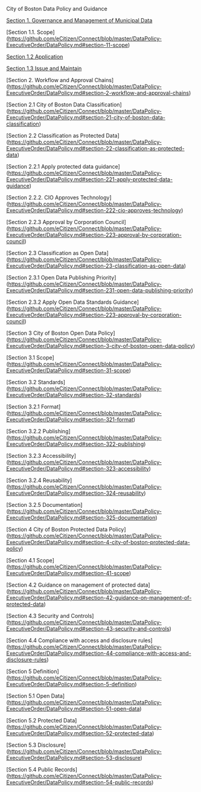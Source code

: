 City of Boston Data Policy and Guidance

[Section 1. Governance and Management of Municipal Data](https://github.com/eCitizen/Connect/blob/master/DataPolicy-ExecutiveOrder/DataPolicy.md#section-1-governance-and-management-of-municipal-data)

[Section 1.1. Scope] (https://github.com/eCitizen/Connect/blob/master/DataPolicy-ExecutiveOrder/DataPolicy.md#section-11-scope)

[Section 1.2 Application](https://github.com/eCitizen/Connect/blob/master/DataPolicy-ExecutiveOrder/DataPolicy.md#section-12-application)

[Section 1.3 Issue and Maintain](https://github.com/eCitizen/Connect/blob/master/DataPolicy-ExecutiveOrder/DataPolicy.md#section-13-issue-and-maintain)

[Section 2. Workflow and Approval Chains] (https://github.com/eCitizen/Connect/blob/master/DataPolicy-ExecutiveOrder/DataPolicy.md#section-2-workflow-and-approval-chains)

[Section 2.1 City of Boston Data Classification] (https://github.com/eCitizen/Connect/blob/master/DataPolicy-ExecutiveOrder/DataPolicy.md#section-21-city-of-boston-data-classification)

[Section 2.2 Classification as Protected Data] (https://github.com/eCitizen/Connect/blob/master/DataPolicy-ExecutiveOrder/DataPolicy.md#section-22-classification-as-protected-data)

[Section 2.2.1 Apply protected data guidance] (https://github.com/eCitizen/Connect/blob/master/DataPolicy-ExecutiveOrder/DataPolicy.md#section-221-apply-protected-data-guidance)

[Section 2.2.2. CIO Approves Technology] (https://github.com/eCitizen/Connect/blob/master/DataPolicy-ExecutiveOrder/DataPolicy.md#section-222-cio-approves-technology)

[Section 2.2.3 Approval by Corporation Council] (https://github.com/eCitizen/Connect/blob/master/DataPolicy-ExecutiveOrder/DataPolicy.md#section-223-approval-by-corporation-council)

[Section 2.3 Classification as Open Data] (https://github.com/eCitizen/Connect/blob/master/DataPolicy-ExecutiveOrder/DataPolicy.md#section-23-classification-as-open-data)

[Section 2.3.1 Open Data Publishing Priority] (https://github.com/eCitizen/Connect/blob/master/DataPolicy-ExecutiveOrder/DataPolicy.md#section-231-open-data-publishing-priority)

[Section 2.3.2 Apply Open Data Standards Guidance] (https://github.com/eCitizen/Connect/blob/master/DataPolicy-ExecutiveOrder/DataPolicy.md#section-223-approval-by-corporation-council)

[Section 3 City of Boston Open Data Policy] (https://github.com/eCitizen/Connect/blob/master/DataPolicy-ExecutiveOrder/DataPolicy.md#section-3-city-of-boston-open-data-policy)

[Section 3.1 Scope] (https://github.com/eCitizen/Connect/blob/master/DataPolicy-ExecutiveOrder/DataPolicy.md#section-31-scope)

[Section 3.2 Standards] (https://github.com/eCitizen/Connect/blob/master/DataPolicy-ExecutiveOrder/DataPolicy.md#section-32-standards)

[Section 3.2.1 Format] (https://github.com/eCitizen/Connect/blob/master/DataPolicy-ExecutiveOrder/DataPolicy.md#section-321-format)

[Section 3.2.2 Publishing] (https://github.com/eCitizen/Connect/blob/master/DataPolicy-ExecutiveOrder/DataPolicy.md#section-322-publishing)

[Section 3.2.3 Accessibility] (https://github.com/eCitizen/Connect/blob/master/DataPolicy-ExecutiveOrder/DataPolicy.md#section-323-accessibility)

[Section 3.2.4 Reusability] (https://github.com/eCitizen/Connect/blob/master/DataPolicy-ExecutiveOrder/DataPolicy.md#section-324-reusability)

[Section 3.2.5 Documentation] (https://github.com/eCitizen/Connect/blob/master/DataPolicy-ExecutiveOrder/DataPolicy.md#section-325-documentation)

[Section 4 City of Boston Protected Data Policy] (https://github.com/eCitizen/Connect/blob/master/DataPolicy-ExecutiveOrder/DataPolicy.md#section-4-city-of-boston-protected-data-policy)

[Section 4.1 Scope] (https://github.com/eCitizen/Connect/blob/master/DataPolicy-ExecutiveOrder/DataPolicy.md#section-41-scope)

[Section 4.2 Guidance on management of protected data] (https://github.com/eCitizen/Connect/blob/master/DataPolicy-ExecutiveOrder/DataPolicy.md#section-42-guidance-on-management-of-protected-data)

[Section 4.3 Security and Controls] (https://github.com/eCitizen/Connect/blob/master/DataPolicy-ExecutiveOrder/DataPolicy.md#section-43-security-and-controls)

[Section 4.4 Compliance with access and disclosure rules] (https://github.com/eCitizen/Connect/blob/master/DataPolicy-ExecutiveOrder/DataPolicy.md#section-44-compliance-with-access-and-disclosure-rules)

[Section 5 Definition] (https://github.com/eCitizen/Connect/blob/master/DataPolicy-ExecutiveOrder/DataPolicy.md#section-5-definition)

[Section 5.1 Open Data] (https://github.com/eCitizen/Connect/blob/master/DataPolicy-ExecutiveOrder/DataPolicy.md#section-51-open-data)

[Section 5.2 Protected Data] (https://github.com/eCitizen/Connect/blob/master/DataPolicy-ExecutiveOrder/DataPolicy.md#section-52-protected-data)

[Section 5.3 Disclosure] (https://github.com/eCitizen/Connect/blob/master/DataPolicy-ExecutiveOrder/DataPolicy.md#section-53-disclosure)

[Section 5.4 Public Records] (https://github.com/eCitizen/Connect/blob/master/DataPolicy-ExecutiveOrder/DataPolicy.md#section-54-public-records)
